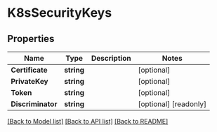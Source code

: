 # K8sSecurityKeys

## Properties

Name | Type | Description | Notes
------------ | ------------- | ------------- | -------------
**Certificate** | **string** |  | [optional] 
**PrivateKey** | **string** |  | [optional] 
**Token** | **string** |  | [optional] 
**Discriminator** | **string** |  | [optional] [readonly] 

[[Back to Model list]](../README.md#documentation-for-models) [[Back to API list]](../README.md#documentation-for-api-endpoints) [[Back to README]](../README.md)


